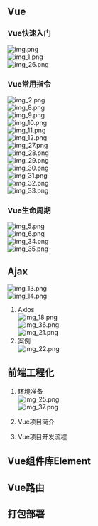 ##  Vue  
###  Vue快速入门  
![img.png](img.png)  
![img_1.png](img_1.png)  
![img_26.png](img_26.png)  
###  Vue常用指令   
![img_2.png](img_2.png)  
![img_8.png](img_8.png)  
![img_9.png](img_9.png)  
![img_10.png](img_10.png)  
![img_11.png](img_11.png)  
![img_12.png](img_12.png)  
![img_27.png](img_27.png)  
![img_28.png](img_28.png)  
![img_29.png](img_29.png)  
![img_30.png](img_30.png)  
![img_31.png](img_31.png)  
![img_32.png](img_32.png)  
![img_33.png](img_33.png)  
###  Vue生命周期   
![img_5.png](img_5.png)    
![img_6.png](img_6.png)  
![img_34.png](img_34.png)  
![img_35.png](img_35.png)  
##  Ajax   
![img_13.png](img_13.png)  
![img_14.png](img_14.png)  
1.  Axios  
![img_18.png](img_18.png)    
![img_36.png](img_36.png)  
![img_21.png](img_21.png)    
2.  案例  
![img_22.png](img_22.png)  


##  前端工程化  
1.  环境准备  
![img_25.png](img_25.png)  
![img_37.png](img_37.png)  
2.  Vue项目简介  

3.  Vue项目开发流程  

  

  








##  Vue组件库Element  
##  Vue路由      
##  打包部署       